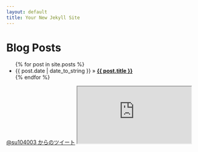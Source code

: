 ```yaml
---
layout: default
title: Your New Jekyll Site
---
```


<div id="home">
  <h1>Blog Posts</h1>
  <ul class="posts">
    {% for post in site.posts %}
	  <li><span>{{ post.date | date_to_string }}</span> &raquo; <a href="{{ post.url }}"><strong>{{ post.title }}</strong></a></li>
    {% endfor %}
  </ul>
  <a class="twitter-timeline" href="https://twitter.com/su104003" data-widget-id="407771890686492672">@su104003 からのツイート</a>
  <script>!function(d,s,id){var js,fjs=d.getElementsByTagName(s)[0],p=/^http:/.test(d.location)?'http':'https';if(!d.getElementById(id)){js=d.createElement(s);js.id=id;js.src=p+"://platform.twitter.com/widgets.js";fjs.parentNode.insertBefore(js,fjs);}}(document,"script","twitter-wjs");</script>
  <iframe src="http://s067803.github.io">iframe</iframe>
</div>
